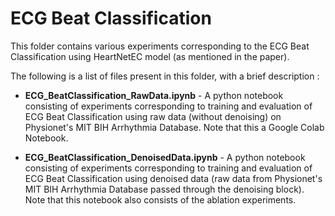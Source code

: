 # ECG Beat Classification

This folder contains various experiments corresponding to the ECG Beat Classification using HeartNetEC model (as mentioned in the paper).

The following is a list of files present in this folder, with a brief description :

- **ECG_BeatClassification_RawData.ipynb** - A python notebook consisting of experiments corresponding to training and evaluation of ECG Beat Classification using raw data (without denoising)
on Physionet's MIT BIH Arrhythmia Database. Note that this a Google Colab Notebook.

- **ECG_BeatClassification_DenoisedData.ipynb** - A python notebook consisting of experiments corresponding to training and evaluation of ECG Beat Classification using denoised data (raw data from Physionet's MIT BIH Arrhythmia Database passed through the denoising block). Note that this notebook also consists of the ablation experiments.



